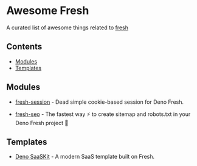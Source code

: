 <!--lint disable awesome-git-repo-age-->
<!--lint disable awesome-github-->
<!--lint disable awesome-contributing-->
<!--lint ignore awesome-badge-->
# Awesome Fresh

A curated list of awesome things related to [fresh](https://github.com/denoland/fresh)

## Contents

- [Modules](#modules)
- [Templates](#templates)

## Modules

- [fresh-session](https://github.com/xstevenyung/fresh-session) - Dead simple cookie-based session for Deno Fresh.
<!--lint ignore awesome-list-item-->
- [fresh-seo](https://github.com/xstevenyung/fresh-seo) - The fastest way :zap: to create sitemap and robots.txt in your Deno Fresh project :lemon:
<!--lint enable awesome-list-item-->

## Templates

- [Deno SaaSKit](https://github.com/denoland/saaskit) - A modern SaaS template built on Fresh.

